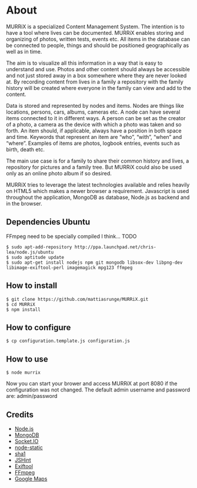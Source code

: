 # About

MURRiX is a specialized Content Management System. The intention is to have a tool where lives can be documented. MURRiX enables storing and organizing of photos, written tests, events etc.
All items in the database can be connected to people, things and should be positioned geographically as well as in time.

The aim is to visualize all this information in a way that is easy to understand and use. Photos and other content should always be accessible and not just stored away in a box somewhere where they are never looked at. By recording content from lives in a family a repository with the family history will be created where everyone in the family can view and add to the content.

Data is stored and represented by nodes and items. Nodes are things like locations, persons, cars, albums, cameras etc. A node can have several items connected to it in different ways. A person can be set as the creator of a photo, a camera as the device with which a photo was taken and so forth. An item should, if applicable, always have a position in both space and time. Keywords that represent an item are “who”, “with”, “when” and “where”. Examples of items are photos, logbook entries, events such as birth, death etc.

The main use case is for a family to share their common history and lives, a repository for pictures and a family tree. But MURRiX could also be used only as an online photo album if so desired.

MURRiX tries to leverage the latest technologies available and relies heavily on HTML5 which makes a newer browser a requirement. Javascript is used throughout the application, MongoDB as database, Node.js as backend and in the browser.


## Dependencies Ubuntu
FFmpeg need to be specially compiled I think... TODO


    $ sudo apt-add-repository http://ppa.launchpad.net/chris-lea/node.js/ubuntu
    $ sudo aptitude update
    $ sudo apt-get install nodejs npm git mongodb libsox-dev libpng-dev libimage-exiftool-perl imagemagick mpg123 ffmpeg

## How to install

    $ git clone https://github.com/mattiasrunge/MURRiX.git
    $ cd MURRiX
    $ npm install

## How to configure

    $ cp configuration.template.js configuration.js

## How to use

    $ node murrix

Now you can start your brower and access MURRiX at port 8080 if the configuration was not changed. The default admin username and password are: admin/password

## Credits

* [Node.js](http://nodejs.org/)
* [MongoDB](http://www.mongodb.org/)
* [Socket.IO](http://socket.io/)
* [node-static](https://github.com/cloudhead/node-static)
* [sha1](https://github.com/pvorb/node-sha1)
* [JSHint](http://www.jshint.com/)
* [Exiftool](http://owl.phy.queensu.ca/~phil/exiftool/)
* [FFmpeg](http://ffmpeg.org/)
* [Google Maps](https://maps.google.se/)
